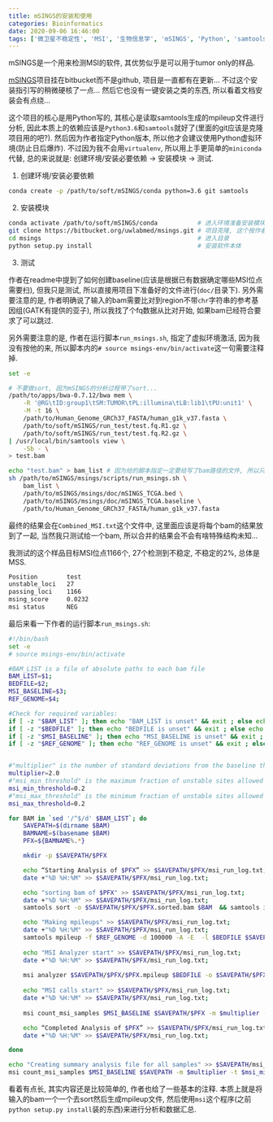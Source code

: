 ```yaml
---
title: mSINGS的安装和使用
categories: Bioinformatics
date: 2020-09-06 16:46:00
tags: ['微卫星不稳定性', 'MSI', '生物信息学', 'mSINGS', 'Python', 'samtools']
---
```


mSINGS是一个用来检测MSI的软件, 其优势似乎是可以用于tumor only的样品.
<!-- 摘要部分 -->
<!-- more -->

[mSINGS](https://bitbucket.org/uwlabmed/msings/src/master/)项目挂在bitbucket而不是github, 项目是一直都有在更新... 不过这个安装指引写的稍微硬核了一点... 然后它也没有一键安装之类的东西, 所以看着文档安装会有点绕...

这个项目的核心是用Python写的, 其核心是读取samtools生成的mpileup文件进行分析, 因此本质上的依赖应该是`Python3.6`和`samtools`就好了(里面的git应该是克隆项目用的吧?). 然后因为作者指定Python版本, 所以他才会建议使用Python虚拟环境(防止日后爆炸). 不过因为我不会用`virtualenv`, 所以用上手更简单的`miniconda`代替, 总的来说就是: 创建环境/安装必要依赖 -> 安装模块 -> 测试.

1. 创建环境/安装必要依赖

```bash
conda create -p /path/to/soft/mSINGS/conda python=3.6 git samtools
```

2. 安装模块

```bash
conda activate /path/to/soft/mSINGS/conda           # 进入环境准备安装模块本体
git clone https://bitbucket.org/uwlabmed/msings.git # 项目克隆, 这个按作者建议来
cd msings                                           # 进入目录
python setup.py install                             # 安装软件本体
```

3. 测试

作者在readme中提到了如何创建baseline(应该是根据已有数据确定哪些MSI位点需要扫), 但我只是测试, 所以直接用项目下准备好的文件进行(`doc/`目录下). 另外需要注意的是, 作者明确说了输入的bam需要比对到region不带`chr`字符串的参考基因组(GATK有提供的亚子), 所以我找了个fq数据从比对开始, 如果bam已经符合要求了可以跳过.

另外需要注意的是, 作者在运行脚本`run_msings.sh`, 指定了虚拟环境激活, 因为我没有按他的来, 所以脚本内的`# source msings-env/bin/activate`这一句需要注释掉.

```bash
set -e

# 不要做sort, 因为mSINGS的分析过程带了sort...
/path/to/apps/bwa-0.7.12/bwa mem \
    -R '@RG\tID:group1\tSM:TUMOR\tPL:illumina\tLB:lib1\tPU:unit1' \
    -M -t 16 \
    /path/to/Human_Genome_GRCh37_FASTA/human_g1k_v37.fasta \
    /path/to/soft/mSINGS/run_test/test.fq.R1.gz \
    /path/to/soft/mSINGS/run_test/test.fq.R2.gz \
| /usr/local/bin/samtools view \
    -Sb - \
> test.bam

echo "test.bam" > bam_list # 因为给的脚本指定一定要给写了bam路径的文件, 所以只能这么指定
sh /path/to/mSINGS/msings/scripts/run_msings.sh \
    bam_list \
    /path/to/mSINGS/msings/doc/mSINGS_TCGA.bed \
    /path/to/mSINGS/msings/doc/mSINGS_TCGA.baseline \
    /path/to/Human_Genome_GRCh37_FASTA/human_g1k_v37.fasta
```

最终的结果会在`Combined_MSI.txt`这个文件中, 这里面应该是将每个bam的结果放到了一起, 当然我只测试给一个bam, 所以合并的结果会不会有啥特殊结构未知...

我测试的这个样品目标MSI位点1166个, 27个检测到不稳定, 不稳定的2%, 总体是MSS.

```txt
Position        test
unstable_loci   27
passing_loci    1166
msing_score     0.0232
msi status      NEG
```

最后来看一下作者的运行脚本`run_msings.sh`:

```bash
#!/bin/bash
set -e
# source msings-env/bin/activate

#BAM_LIST is a file of absolute paths to each bam file
BAM_LIST=$1;
BEDFILE=$2;
MSI_BASELINE=$3;
REF_GENOME=$4;

#Check for required variables:
if [ -z "$BAM_LIST" ]; then echo "BAM_LIST is unset" && exit ; else echo "BAM_LIST is set to '$BAM_LIST'"; fi
if [ -z "$BEDFILE" ]; then echo "BEDFILE is unset" && exit ; else echo "BEDFILE is set to '$BEDFILE'"; fi
if [ -z "$MSI_BASELINE" ]; then echo "MSI_BASELINE is unset" && exit ; else echo "MSI_BASELINE is set to '$MSI_BASELINE'"; fi
if [ -z "$REF_GENOME" ]; then echo "REF_GENOME is unset" && exit ; else echo "REF_GENOME is set to '$REF_GENOME'"; fi


#"multiplier" is the number of standard deviations from the baseline that is required to call instability
multiplier=2.0 
#"msi_min_threshold" is the maximum fraction of unstable sites allowed to call a specimen MSI negative     
msi_min_threshold=0.2
#"msi_max_threshold" is the minimum fraction of unstable sites allowed to call a specimen MSI positive
msi_max_threshold=0.2

for BAM in `sed '/^$/d' $BAM_LIST`; do
    SAVEPATH=$(dirname $BAM)
    BAMNAME=$(basename $BAM)
    PFX=${BAMNAME%.*}

    mkdir -p $SAVEPATH/$PFX

    echo “Starting Analysis of $PFX” >> $SAVEPATH/$PFX/msi_run_log.txt;
    date +"%D %H:%M" >> $SAVEPATH/$PFX/msi_run_log.txt;

    echo "sorting bam of $PFX" >> $SAVEPATH/$PFX/msi_run_log.txt;
    date +"%D %H:%M" >> $SAVEPATH/$PFX/msi_run_log.txt;
    samtools sort -o $SAVEPATH/$PFX/$PFX.sorted.bam $BAM  && samtools index $SAVEPATH/$PFX/$PFX.sorted.bam

    echo "Making mpileups" >> $SAVEPATH/$PFX/msi_run_log.txt;
    date +"%D %H:%M" >> $SAVEPATH/$PFX/msi_run_log.txt;
    samtools mpileup -f $REF_GENOME -d 100000 -A -E  -l $BEDFILE $SAVEPATH/$PFX/$PFX.sorted.bam | awk '{if($4 >= 6) print $0}' > $SAVEPATH/$PFX/$PFX.mpileup 
    
    echo "MSI Analyzer start" >> $SAVEPATH/$PFX/msi_run_log.txt;
    date +"%D %H:%M" >> $SAVEPATH/$PFX/msi_run_log.txt;
    
    msi analyzer $SAVEPATH/$PFX/$PFX.mpileup $BEDFILE -o $SAVEPATH/$PFX/$PFX.msi.txt
    
    echo "MSI calls start" >> $SAVEPATH/$PFX/msi_run_log.txt;
    date +"%D %H:%M" >> $SAVEPATH/$PFX/msi_run_log.txt;
     
    msi count_msi_samples $MSI_BASELINE $SAVEPATH/$PFX -m $multiplier -t $msi_min_threshold $msi_max_threshold -o $SAVEPATH/$PFX/$PFX.MSI_Analysis.txt

    echo “Completed Analysis of $PFX” >> $SAVEPATH/$PFX/msi_run_log.txt;
    date +"%D %H:%M" >> $SAVEPATH/$PFX/msi_run_log.txt;

done

echo "Creating summary analysis file for all samples" >> $SAVEPATH/msi_run_log.txt;
msi count_msi_samples $MSI_BASELINE $SAVEPATH -m $multiplier -t $msi_min_threshold $msi_max_threshold -o $SAVEPATH/Combined_MSI.txt
```

看着有点长, 其实内容还是比较简单的, 作者也给了一些基本的注释. 本质上就是将输入的bam一个一个去sort然后生成mpileup文件, 然后使用`msi`这个程序(之前`python setup.py install`装的东西)来进行分析和数据汇总.
